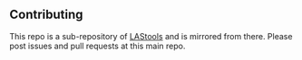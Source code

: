 ## Contributing

This repo is a sub-repository of [LAStools](https://github.com/LAStools/LAStools) and is mirrored from there.
Please post issues and pull requests at this main repo.
